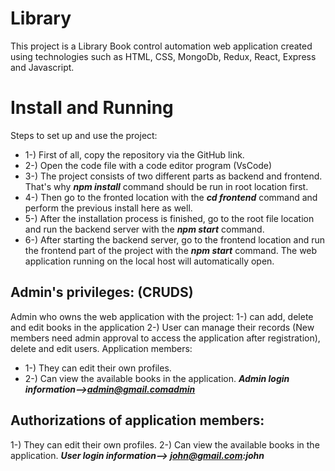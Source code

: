﻿# Library 
This project is a Library Book control automation web application created using technologies such as HTML, CSS, MongoDb, Redux, React, Express and Javascript.


# Install and Running

  Steps to set up and use the project:
* 1-) First of all, copy the repository via the GitHub link.
* 2-) Open the code file with a code editor program (VsCode)
* 3-) The project consists of two different parts as backend and frontend. That's why ***npm install*** command should be run in root location first.
* 4-) Then go to the fronted location with the ***cd frontend*** command and perform the previous install here as well.
* 5-) After the installation process is finished, go to the root file location and run the backend server with the ***npm start*** command.
* 6-) After starting the backend server, go to the frontend location and run the frontend part of the project with the ***npm start*** command. The web application running on the local host will automatically open.


## Admin's privileges: (CRUDS)
Admin who owns the web application with the project:
1-) can add, delete and edit books in the application
2-) User can manage their records (New members need admin approval to access the application after registration), delete and edit users.
Application members:
* 1-) They can edit their own profiles.
* 2-) Can view the available books in the application.
***Admin login information-->admin@gmail.comadmin***


## Authorizations of application members:
1-) They can edit their own profiles.
2-) Can view the available books in the application.
 ***User login information--> john@gmail.com:john***


